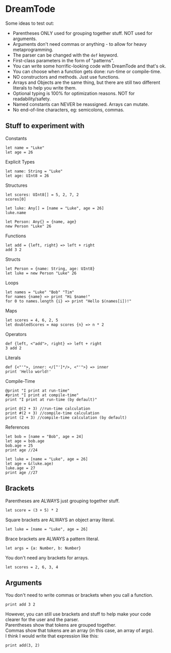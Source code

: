 # DreamTode
Some ideas to test out:
* Parentheses ONLY used for grouping together stuff. NOT used for arguments.
* Arguments don't need commas or anything - to allow for heavy metaprogramming.
* The parser can be changed with the `def` keyword.
* First-class parameters in the form of "patterns".
* You can write some horrific-looking code with DreamTode and that's ok.
* You can choose when a function gets done: run-time or compile-time.
* NO constructors and methods. Just use functions.
* Arrays and Objects are the same thing, but there are still two different literals to help you write them.
* Optional typing is 100% for optimization reasons. NOT for readability/safety.
* Named constants can NEVER be reassigned. Arrays can mutate.
* No end-of-line characters, eg: semicolons, commas.

## Stuff to experiment with
Constants
```
let name = "Luke"
let age = 26
```

Explicit Types
```
let name: String = "Luke"
let age: UInt8 = 26
```

Structures
```
let scores: UInt8[] = 5, 2, 7, 2
scores[0]

let luke: Any[] = [name = "Luke", age = 26]
luke.name

let Person: Any{} = {name, age}
new Person "Luke" 26
```

Functions
```
let add = {left, right} => left + right
add 3 2
```

Structs
```
let Person = {name: String, age: UInt8}
let luke = new Person "Luke" 26
```

Loops
```
let names = "Luke" "Bob" "Tim"
for names {name} => print "Hi $name!"
for 0 to names.length {i} => print "Hello $(names[i])!"
```

Maps
```
let scores = 4, 6, 2, 5
let doubledScores = map scores {n} => n * 2
```

Operators
```
def {left, <"add">, right} => left + right
3 add 2
```

Literals
```
def {<"'">, inner: </[^']*/>, <"'">} => inner
print 'Hello world!'
```

Compile-Time
```
@print "I print at run-time"
#print "I print at compile-time"
print "I print at run-time (by default)"

print @(2 + 3) //run-time calculation
print #(2 + 3) //compile-time calculation
print (2 + 3) //compile-time calculation (by default)
```

References
```
let bob = [name = "Bob", age = 24]
let age = bob.age
bob.age = 25
print age //24

let luke = [name = "Luke", age = 26]
let age = &(luke.age)
luke.age = 27
print age //27
```

## Brackets
Parentheses are ALWAYS just grouping together stuff.
```
let score = (3 + 5) * 2
```

Square brackets are ALWAYS an object array literal.
```
let luke = [name = "Luke", age = 26]
```

Brace brackets are ALWAYS a pattern literal.
```
let args = {a: Number, b: Number}
```

You don't need any brackets for arrays.
```
let scores = 2, 6, 3, 4
```

## Arguments
You don't need to write commas or brackets when you call a function.
```
print add 3 2
```
However, you can still use brackets and stuff to help make your code clearer for the user and the parser.<br>
Parentheses show that tokens are grouped together.<br>
Commas show that tokens are an array (in this case, an array of args).<br>
I think I would write that expression like this:
```
print add(3, 2)
```
